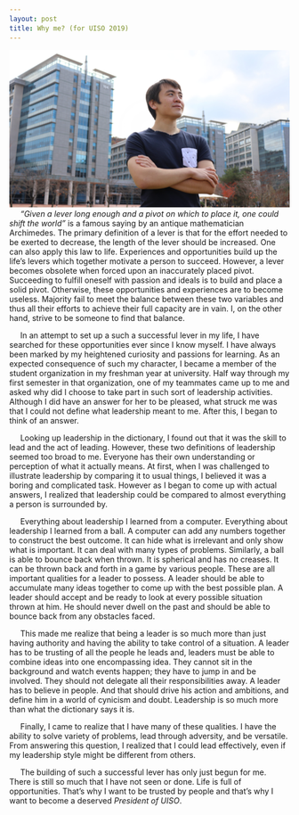```yaml
---
layout: post
title: Why me? (for UISO 2019)
---
```


![UISO](/images/UISO-min.JPG "UISO")
&nbsp;&nbsp;&nbsp;&nbsp; *“Given a lever long enough and a pivot on which to place it, one could shift the world”*
is a famous saying by an antique mathematician Archimedes. The primary definition of a 
lever is that for the effort needed to be exerted to decrease, the length of the lever 
should be increased. One can also apply this law to life. Experiences and opportunities 
build up the life’s levers which together motivate a person to succeed. However, a lever 
becomes obsolete when forced upon an inaccurately placed pivot. Succeeding to fulfill 
oneself with passion and ideals is to build and place a solid pivot. Otherwise, these 
opportunities and experiences are to become useless. Majority fail to meet the balance 
between these two variables and thus all their efforts to achieve their full capacity 
are in vain. I, on the other hand, strive to be someone to find that balance.

&nbsp;&nbsp;&nbsp;&nbsp; In an attempt to set up a such a successful lever in my life, 
I have searched for these opportunities ever since I know myself. I have always been 
marked by my heightened curiosity and passions for learning. As an expected consequence 
of such my character, I became a member of the student organization in my freshman year 
at university. Half way through my first semester in that organization, one of my 
teammates came up to me and asked why did I choose to take part in such sort of 
leadership activities. Although I did have an answer for her to be pleased, what struck 
me was that I could not define what leadership meant to me. After this, I began to think of an answer. 

&nbsp;&nbsp;&nbsp;&nbsp; Looking up leadership in the dictionary, I found out that it was 
the skill to lead and the act of leading. However, these two definitions of leadership 
seemed too broad to me. Everyone has their own understanding or perception of what it 
actually means. At first, when I was challenged to illustrate leadership by comparing it to 
usual things, I believed it was a boring and complicated task. However as I began to come up 
with actual answers, I realized that leadership could be compared to almost everything a 
person is surrounded by.

&nbsp;&nbsp;&nbsp;&nbsp; Everything about leadership I learned from a computer. Everything
about leadership I learned from a ball. A computer can add any numbers together to construct 
the best outcome. It can hide what is irrelevant and only show what is important. It can 
deal with many types of problems. Similarly, a ball is able to bounce back when thrown. 
It is spherical and has no creases. It can be thrown back and forth in a game by various 
people. These are all important qualities for a leader to possess. A leader should be able 
to accumulate many ideas together to come up with the best possible plan. A leader should 
accept and be ready to  look at every possible situation thrown at him. He should never 
dwell on the past and should be able to bounce back from any obstacles faced.

&nbsp;&nbsp;&nbsp;&nbsp; This made me realize that being a leader is so much more than just 
having authority and having the ability to take control of a situation. A leader has to be 
trusting of all the people he leads and, leaders must be able to combine ideas into one 
encompassing idea. They cannot sit in the background and watch events happen; they have to 
jump in and be involved. They should not delegate all their responsibilities away. A leader 
has to believe in people. And that should drive his action and ambitions, and define him in 
a world of cynicism and doubt. Leadership is so much more than what the dictionary says it is.

&nbsp;&nbsp;&nbsp;&nbsp; Finally, I came to realize that I have many of these qualities. I have
the ability to solve variety of problems, lead through adversity, and be versatile. From 
answering this question, I realized that I could lead effectively, even if my leadership style 
might be different from others.

&nbsp;&nbsp;&nbsp;&nbsp; The building of such a successful lever has only just begun for me. 
There is still so much that I have not seen or done. Life is full of opportunities. That’s why 
I want to be trusted by people and that’s why I want to become a deserved *President of UISO*.
